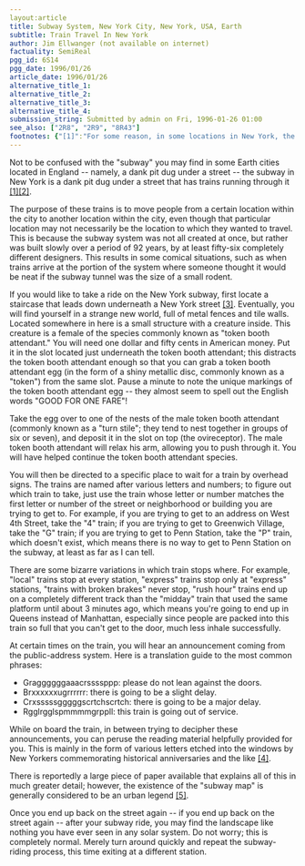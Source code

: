 ```yaml
---
layout:article
title: Subway System, New York City, New York, USA, Earth
subtitle: Train Travel In New York
author: Jim Ellwanger (not available on internet)
factuality: SemiReal
pgg_id: 6S14
pgg_date: 1996/01/26
article_date: 1996/01/26
alternative_title_1: 
alternative_title_2: 
alternative_title_3: 
alternative_title_4: 
submission_string: Submitted by admin on Fri, 1996-01-26 01:00
see_also: ["2R8", "2R9", "8R43"]
footnotes: {"[1]":"For some reason, in some locations in New York, the subway is elevated above the street, but still called the subway.","[2]":"In London the subway style train system is called the \"Underground\" even though some of it too is above ground level. There is a diagrammatic map of the underground with each line represented by a different colour. Trains stop at all stations on that line until they terminate and turn around. Fares differ depending on which zones you cross.","[3]":"In Times Square, some of these staircases may lead to what are commonly known as \"XXX-rated movie theaters.\" These are a good simulation of what riding the subway is like, without any of the danger.","[4]":"Until about fifteen years ago, the common mode of expression was to spray paint the letters onto the walls of the train; the change in medium is just another example of the constant variety that marks life in New York.","[5]":"Tired of being asked for these nonexistent \"subway maps\", the information booth at Grand Central Terminal posts a sign that says \"Temporarily out of subway maps\" at all times."}
---
```

<div>
<p>Not to be confused with the "subway" you may find in some Earth cities located in England -- namely, a dank pit dug under a street -- the subway in New York is a dank pit dug under a street that has trains running through it <a href="#footnotes.1" class="footnote-link">[1]</a><a href="#footnotes.2" class="footnote-link">[2]</a>.</p>
<p>The purpose of these trains is to move people from a certain location within the city to another location within the city, even though that particular location may not necessarily be the location to which they wanted to travel. This is because the subway system was not all created at once, but rather was built slowly over a period of 92 years, by at least fifty-six completely different designers. This results in some comical situations, such as when trains arrive at the portion of the system where someone thought it would be neat if the subway tunnel was the size of a small rodent.</p>
<p>If you would like to take a ride on the New York subway, first locate a staircase that leads down underneath a New York street <a href="#footnotes.3" class="footnote-link">[3]</a>. Eventually, you will find yourself in a strange new world, full of metal fences and tile walls. Located somewhere in here is a small structure with a creature inside. This creature is a female of the species commonly known as "token booth attendant." You will need one dollar and fifty cents in American money. Put it in the slot located just underneath the token booth attendant; this distracts the token booth attendant enough so that you can grab a token booth attendant egg (in the form of a shiny metallic disc, commonly known as a "token") from the same slot. Pause a minute to note the unique markings of the token booth attendant egg -- they almost seem to spell out the English words "GOOD FOR ONE FARE"!</p>
<p>Take the egg over to one of the nests of the male token booth attendant (commonly known as a "turn stile"; they tend to nest together in groups of six or seven), and deposit it in the slot on top (the ovireceptor). The male token booth attendant will relax his arm, allowing you to push through it. You will have helped continue the token booth attendant species.</p>
<p>You will then be directed to a specific place to wait for a train by overhead signs. The trains are named after various letters and numbers; to figure out which train to take, just use the train whose letter or number matches the first letter or number of the street or neighborhood or building you are trying to get to. For example, if you are trying to get to an address on West 4th Street, take the "4" train; if you are trying to get to Greenwich Village, take the "G" train; if you are trying to get to Penn Station, take the "P" train, which doesn't exist, which means there is no way to get to Penn Station on the subway, at least as far as I can tell.</p>
<p>There are some bizarre variations in which train stops where. For example, "local" trains stop at every station, "express" trains stop only at "express" stations, "trains with broken brakes" never stop, "rush hour" trains end up on a completely different track than the "midday" train that used the same platform until about 3 minutes ago, which means you're going to end up in Queens instead of Manhattan, especially since people are packed into this train so full that you can't get to the door, much less inhale successfully.</p>
<p>At certain times on the train, you will hear an announcement coming from the public-address system. Here is a translation guide to the most common phrases:</p>
<ul>
<li>Graggggggaaacrssssppp: please do not lean against the doors.</li>
<li>Brxxxxxxugrrrrrr: there is going to be a slight delay.</li>
<li>Crxsssssgggggscrtchscrtch: there is going to be a major delay.</li>
<li>Rgglrgglspmmmmgrppll: this train is going out of service.</li>
</ul>
<p>While on board the train, in between trying to decipher these announcements, you can peruse the reading material helpfully provided for you. This is mainly in the form of various letters etched into the windows by New Yorkers commemorating historical anniversaries and the like <a href="#footnotes.4" class="footnote-link">[4]</a>.</p>
<p>There is reportedly a large piece of paper available that explains all of this in much greater detail; however, the existence of the "subway map" is generally considered to be an urban legend <a href="#footnotes.5" class="footnote-link">[5]</a>.</p>
<p>Once you end up back on the street again -- if you end up back on the street again -- after your subway ride, you may find the landscape like nothing you have ever seen in any solar system. Do not worry; this is completely normal. Merely turn around quickly and repeat the subway-riding process, this time exiting at a different station.</p>
</div>

